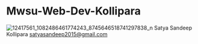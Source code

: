# Mwsu-Web-Dev-Kollipara
![12417561_1082486461774243_8745646518741297838_n](https://cloud.githubusercontent.com/assets/16810767/16757147/be290cee-47cf-11e6-94c2-40771a23467e.jpg)
Satya Sandeep Kollipara
satyasandeep2015@gmail.com
